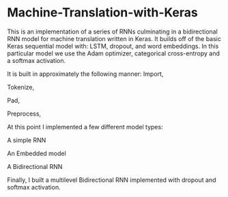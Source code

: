 # Machine-Translation-with-Keras
This is an implementation of a series of RNNs culminating in a bidirectional RNN model for machine translation written in Keras. It builds off of the basic Keras sequential model with: LSTM, dropout, and word embeddings. In this particular model we use the Adam optimizer, categorical cross-entropy and a softmax activation.


It is built in approximately the following manner:
Import,

Tokenize,

Pad,

Preprocess,


At this point I implemented a few different model types:

A simple RNN

An Embedded model

A Bidirectional RNN

Finally, I built a multilevel Bidirectional RNN implemented with dropout and softmax activation.
